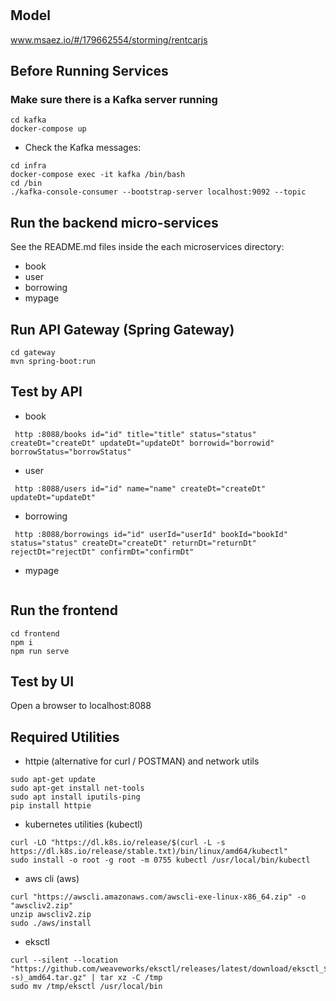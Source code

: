 # 

## Model
www.msaez.io/#/179662554/storming/rentcarjs

## Before Running Services
### Make sure there is a Kafka server running
```
cd kafka
docker-compose up
```
- Check the Kafka messages:
```
cd infra
docker-compose exec -it kafka /bin/bash
cd /bin
./kafka-console-consumer --bootstrap-server localhost:9092 --topic
```

## Run the backend micro-services
See the README.md files inside the each microservices directory:

- book
- user
- borrowing
- mypage


## Run API Gateway (Spring Gateway)
```
cd gateway
mvn spring-boot:run
```

## Test by API
- book
```
 http :8088/books id="id" title="title" status="status" createDt="createDt" updateDt="updateDt" borrowid="borrowid" borrowStatus="borrowStatus" 
```
- user
```
 http :8088/users id="id" name="name" createDt="createDt" updateDt="updateDt" 
```
- borrowing
```
 http :8088/borrowings id="id" userId="userId" bookId="bookId" status="status" createDt="createDt" returnDt="returnDt" rejectDt="rejectDt" confirmDt="confirmDt" 
```
- mypage
```
```


## Run the frontend
```
cd frontend
npm i
npm run serve
```

## Test by UI
Open a browser to localhost:8088

## Required Utilities

- httpie (alternative for curl / POSTMAN) and network utils
```
sudo apt-get update
sudo apt-get install net-tools
sudo apt install iputils-ping
pip install httpie
```

- kubernetes utilities (kubectl)
```
curl -LO "https://dl.k8s.io/release/$(curl -L -s https://dl.k8s.io/release/stable.txt)/bin/linux/amd64/kubectl"
sudo install -o root -g root -m 0755 kubectl /usr/local/bin/kubectl
```

- aws cli (aws)
```
curl "https://awscli.amazonaws.com/awscli-exe-linux-x86_64.zip" -o "awscliv2.zip"
unzip awscliv2.zip
sudo ./aws/install
```

- eksctl 
```
curl --silent --location "https://github.com/weaveworks/eksctl/releases/latest/download/eksctl_$(uname -s)_amd64.tar.gz" | tar xz -C /tmp
sudo mv /tmp/eksctl /usr/local/bin
```

